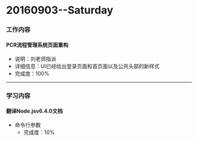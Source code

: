 # 20160903--Saturday

### 工作内容
    
#### **PCR流程管理系统页面重构**
- 说明：刘老师指派
- 详细信息：UI已经给出登录页面和首页面以及公共头部的新样式
- 完成度：100%
    
----------------------

### 学习内容

#### **翻译Node.jsv6.4.0文档**
- 命令行参数
    - 完成度：10%
